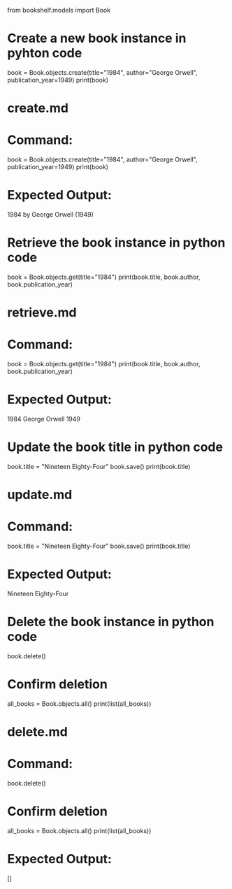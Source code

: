 from bookshelf.models import Book

# Create a new book instance in pyhton code
book = Book.objects.create(title="1984", author="George Orwell", publication_year=1949)
print(book)
 
# create.md

# Command:
book = Book.objects.create(title="1984", author="George Orwell", publication_year=1949)
print(book)

# Expected Output:
1984 by George Orwell (1949)


# Retrieve the book instance in python code
book = Book.objects.get(title="1984")
print(book.title, book.author, book.publication_year)

# retrieve.md

# Command:
book = Book.objects.get(title="1984")
print(book.title, book.author, book.publication_year)

# Expected Output:
1984 George Orwell 1949


# Update the book title in python code
book.title = "Nineteen Eighty-Four"
book.save()
print(book.title)

# update.md

# Command:
book.title = "Nineteen Eighty-Four"
book.save()
print(book.title)

# Expected Output:
Nineteen Eighty-Four



# Delete the book instance in python code
book.delete()

# Confirm deletion
all_books = Book.objects.all()
print(list(all_books))

# delete.md

# Command:
book.delete()

# Confirm deletion
all_books = Book.objects.all()
print(list(all_books))

# Expected Output:
[]
